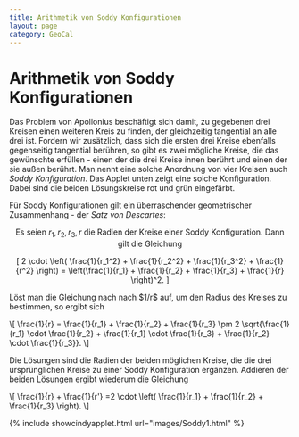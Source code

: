 ```yaml
---
title: Arithmetik von Soddy Konfigurationen
layout: page
category: GeoCal
---
```


# Arithmetik von Soddy Konfigurationen
Das Problem von Apollonius beschäftigt sich damit, zu gegebenen drei Kreisen einen weiteren Kreis zu finden, der gleichzeitig tangential an alle drei ist. Fordern wir zusätzlich, dass sich die ersten drei Kreise ebenfalls gegenseitig tangential berühren, so gibt es zwei mögliche Kreise, die das gewünschte erfüllen - einen der die drei Kreise innen berührt und einen der sie außen berührt. Man nennt eine solche Anordnung von vier Kreisen auch *Soddy Konfiguration*. Das Applet unten zeigt eine solche Konfiguration. Dabei sind die beiden Lösungskreise rot und grün eingefärbt.

Für Soddy Konfigurationen gilt ein überraschender geometrischer Zusammenhang - der *Satz von Descartes*:
<div align="center">

Es seien $r_1,r_2,r_3,r$ die Radien der Kreise einer Soddy Konfiguration. Dann gilt die Gleichung

\[
2 \cdot \left( \frac{1}{r_1^2} + \frac{1}{r_2^2} + \frac{1}{r_3^2} + \frac{1}{r^2} \right) = \left(\frac{1}{r_1} + \frac{1}{r_2} + \frac{1}{r_3} + \frac{1}{r} \right)^2.
\]
</div>
Löst man die Gleichung nach nach $1/r$ auf, um den Radius des Kreises zu bestimmen, so ergibt sich

\\[
\frac{1}{r}  = \frac{1}{r_1} + \frac{1}{r_2} + \frac{1}{r_3} \pm 2 \sqrt{\frac{1}{r_1} \cdot \frac{1}{r_2} + \frac{1}{r_1} \cdot \frac{1}{r_3} + \frac{1}{r_2} \cdot \frac{1}{r_3}}.
\\]

Die Lösungen sind die Radien der beiden möglichen Kreise, die die drei ursprünglichen Kreise zu einer Soddy Konfiguration ergänzen. Addieren der beiden Lösungen ergibt wiederum die Gleichung

\\[
\frac{1}{r} + \frac{1}{r'} =2 \cdot \left( \frac{1}{r_1} + \frac{1}{r_2} + \frac{1}{r_3} \right).
\\]

{% include showcindyapplet.html url="images/Soddy1.html" %}

